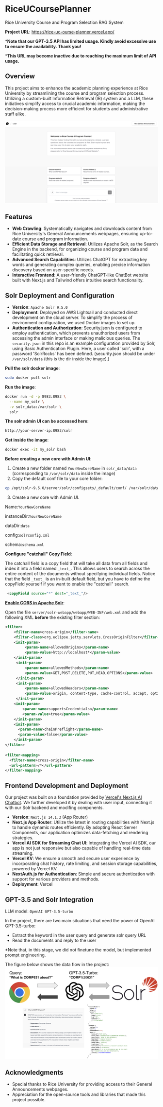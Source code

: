# RiceUCoursePlanner
Rice University Course and Program Selection RAG System

**Project URL**: https://rice-uc-ourse-planner.vercel.app/

***Note that our GPT-3.5 API has limited usage. Kindly avoid excessive use to ensure the availability. Thank you!**

***This URL may become inactive due to reaching the maximum limit of API usage.**
## Overview

This project aims to enhance the academic planning experience at Rice University by streamlining the course and program selection process. Utilizing a custom-built Information Retrieval (IR) system and a LLM, these initiatives simplify access to crucial academic information, making the decision-making process more efficient for students and administrative staff alike.

![screenshot-image](app/screenshot.png)

## Features

- **Web Crawling**: Systematically navigates and downloads content from Rice University's General Announcements webpages, ensuring up-to-date course and program information.
- **Efficient Data Storage and Retrieval**: Utilizes Apache Solr, as the Search Engine in the backend, for organizing course and program data and facilitating quick retrieval.
- **Advanced Search Capabilities**: Utilizes ChatGPT for extracting key words and generating complex queries, enabling precise information discovery based on user-specific needs.
- **Interactive Frontend**: A user-friendly ChatGPT-like ChatBot website built with Next.js and Tailwind offers intuitive search functionality.

## Solr Deployment and Configuration

- **Version**: `Apache Solr 9.5.0`
- **Deployment**: Deployed on AWS Lightsail and conducted direct development on the cloud server. To simplify the process of environment configuration, we used Docker images to set up.
- **Authentication and Authorization**: Security.json is configured to employ authentication, which prevents unauthorized users from accessing the admin interface or making malicious queries. The `security.json` in this repo is an example configuration provided by Solr, using Basic Authentication Plugin. Here, a user called 'solr', with a password 'SolrRocks' has been defined. (security.json should be under `/var/solr/data` (this is the dir inside the image).)

**Pull the solr docker image**:
```bash
sudo docker pull solr
```
**Run the image**:
```bash
docker run -d -p 8983:8983 \
  --name my_solr \
  -v solr_data:/var/solr \
  solr
```
**The solr admin UI can be accessed here**:
```bash
http://your-server-ip:8983/solr
```
**Get inside the image**:
```bash
docker exec -it my_solr bash
```

**Before creating a new core with Admin UI**:
1) Create a new folder named `YourNewCoreName` in `solr_data/data` (corresponding to `/var/solr/data` inside the image)
2) Copy the default conf file to your core folder:
```bash
cp /opt/solr-9.5.0/server/solr/configsets/_default/conf/ /var/solr/data/YourNewCoreName/ -r
```
3) Create a new core with Admin UI.
   

Name:`YourNewCoreName` 

instanceDir:`YourNewCoreName` 

dataDir:`data` 

config:`solrconfig.xml` 

schema:`schema.xml`

**Configure "catchall" Copy Field**: 

The catchall field is a copy field that will take all data from all fields and index it into a field named `_text_`. This allows users to search across the entire content of the documents without specifying individual fields. Notice that the field `_text_` is an in-built default field, but you have to define the copyField yourself if you want to enable the "catchall" search.
```xml
 <copyField source="*" dest="_text_"/>
```

**[Enable CORS in Apache Solr](https://marianoguerra.org/posts/enable-cors-in-apache-solr.html#)**:

Open the file `server/solr-webapp/webapp/WEB-INF/web.xml` and add the following XML **before** the existing filter section:

```xml
<filter>
    <filter-name>cross-origin</filter-name>
    <filter-class>org.eclipse.jetty.servlets.CrossOriginFilter</filter-class>
    <init-param>
         <param-name>allowedOrigins</param-name>
         <param-value>http://localhost*</param-value>
    </init-param>
     <init-param>
         <param-name>allowedMethods</param-name>
         <param-value>GET,POST,DELETE,PUT,HEAD,OPTIONS</param-value>
     </init-param>
     <init-param>
         <param-name>allowedHeaders</param-name>
         <param-value>origin, content-type, cache-control, accept, options, authorization, x-requested-with</param-value>
     </init-param>
    <init-param>
        <param-name>supportsCredentials</param-name>
        <param-value>true</param-value>
    </init-param>
    <init-param>
      <param-name>chainPreflight</param-name>
      <param-value>false</param-value>
    </init-param>
</filter>

<filter-mapping>
  <filter-name>cross-origin</filter-name>
  <url-pattern>/*</url-pattern>
</filter-mapping>
```



## Frontend Development and Deployment

Our project was built on a foundation provided by [Vercel's Next.js AI Chatbot](https://vercel.com/templates/next.js/nextjs-ai-chatbot). We further developed it by dealing with user input, connecting it with our Solr backend and modifing components.
- **Version**: `Next.js 14.1.3` (App Router)
- **Next.js App Router**: Utilize the latest in routing capabilities with Next.js to handle dynamic routes efficiently. By adopting React Server Components, our application optimizes data-fetching and rendering strategies. 
- **Vercel AI SDK for Streaming Chat UI**: Integrating the Vercel AI SDK, our app is not just responsive but also capable of handling real-time data streaming. 
- **Vercel KV**: We ensure a smooth and secure user experience by incorporating chat history, rate limiting, and session storage capabilities, powered by Vercel KV. 
- **NextAuth.js for Authentication**: Simple and secure authentication with support for various providers and methods.<!-- - **Vis.js for visualization of course prerequisites**: Our app offers an intuitive and interactive visualization of course prerequisites, which enables students and administrative staff to easily understand and navigate through the complex relationships between different courses. -->
- **Deployment**: Vercel

## GPT-3.5 and Solr Integration
LLM model: `OpenAI GPT-3.5-turbo`

In the project, there are two main situations that need the power of OpenAI GPT-3.5-turbo:

- Extract the keyword in the user query and generate solr query URL
- Read the documents and reply to the user

*Note that, in this stage, we did not finetune the model, but implemented prompt engineering.

The figure below shows the data flow in the project:
![dataflow](app/rag.png)

## Acknowledgments

- Special thanks to Rice University for providing access to their General Announcements webpages.
- Appreciation for the open-source tools and libraries that made this project possible.
